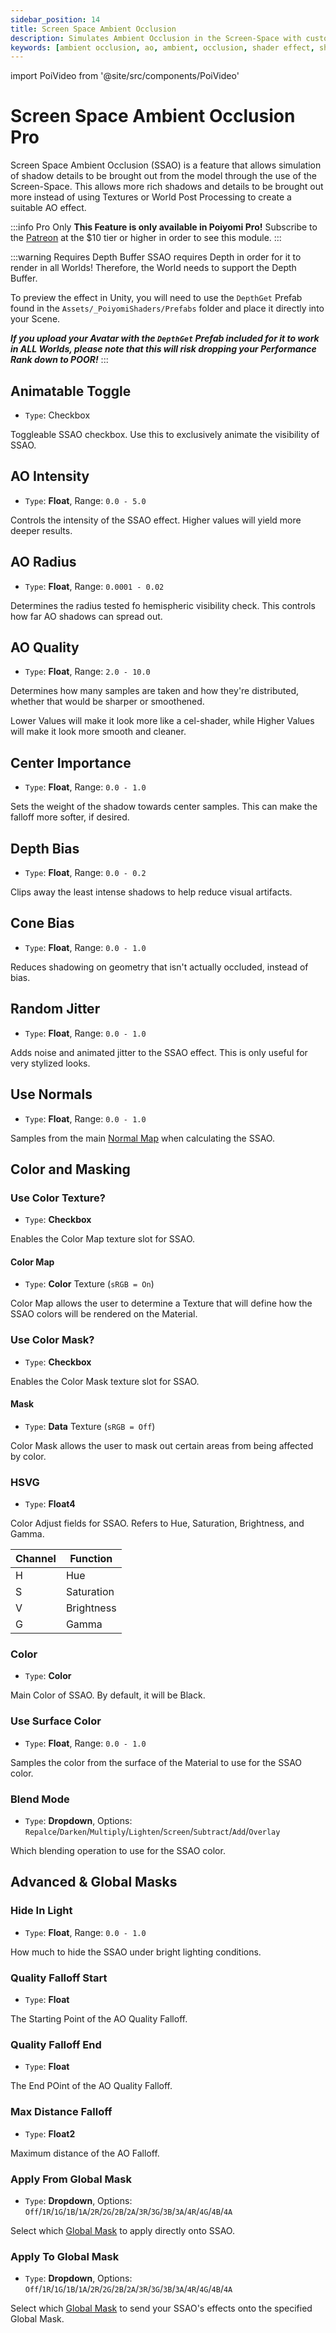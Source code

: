 ```yaml
---
sidebar_position: 14
title: Screen Space Ambient Occlusion
description: Simulates Ambient Occlusion in the Screen-Space with custom colors and effects.
keywords: [ambient occlusion, ao, ambient, occlusion, shader effect, shading, screen space ambient occlusion, screen space ao, screen space]
---
```

import PoiVideo from '@site/src/components/PoiVideo'

# Screen Space Ambient Occlusion <span class="badge badge--primary">Pro</span>

Screen Space Ambient Occlusion (SSAO) is a feature that allows simulation of shadow details to be brought out from the model through the use of the Screen-Space. This allows more rich shadows and details to be brought out more instead of using Textures or World Post Processing to create a suitable AO effect.

:::info Pro Only
**This Feature is only available in Poiyomi Pro!** Subscribe to the [Patreon](https://www.patreon.com/poiyomi) at the $10 tier or higher in order to see this module.
:::

:::warning Requires Depth Buffer
SSAO requires Depth in order for it to render in all Worlds! Therefore, the World needs to support the Depth Buffer.

To preview the effect in Unity, you will need to use the `DepthGet` Prefab found in the `Assets/_PoiyomiShaders/Prefabs` folder and place it directly into your Scene.

***If you upload your Avatar with the `DepthGet` Prefab included for it to work in ALL Worlds, please note that this will risk dropping your Performance Rank down to POOR!***
:::

## Animatable Toggle

- `Type`: Checkbox

Toggleable SSAO checkbox. Use this to exclusively animate the visibility of SSAO.

## AO Intensity

- `Type`: **Float**, Range: `0.0 - 5.0`

Controls the intensity of the SSAO effect. Higher values will yield more deeper results.

## AO Radius

- `Type`: **Float**, Range: `0.0001 - 0.02`

Determines the radius tested fo hemispheric visibility check. This controls how far AO shadows can spread out.

## AO Quality

- `Type`: **Float**, Range: `2.0 - 10.0`

Determines how many samples are taken and how they're distributed, whether that would be sharper or smoothened.

Lower Values will make it look more like a cel-shader, while Higher Values will make it look more smooth and cleaner.

## Center Importance

- `Type`: **Float**, Range: `0.0 - 1.0`

Sets the weight of the shadow towards center samples. This can make the falloff more softer, if desired.

## Depth Bias

- `Type`: **Float**, Range: `0.0 - 0.2`

Clips away the least intense shadows to help reduce visual artifacts.

## Cone Bias

- `Type`: **Float**, Range: `0.0 - 1.0`

Reduces shadowing on geometry that isn't actually occluded, instead of bias.

## Random Jitter

- `Type`: **Float**, Range: `0.0 - 1.0`

Adds noise and animated jitter to the SSAO effect. This is only useful for very stylized looks.

## Use Normals

- `Type`: **Float**, Range: `0.0 - 1.0`

Samples from the main [Normal Map](/docs/color-and-normals/main.md#normal-map) when calculating the SSAO.

## Color and Masking

### Use Color Texture?

- `Type`: **Checkbox**

Enables the Color Map texture slot for SSAO.

#### Color Map

- `Type`: **Color** Texture (`sRGB = On`)

Color Map allows the user to determine a Texture that will define how the SSAO colors will be rendered on the Material.

### Use Color Mask?

- `Type`: **Checkbox**

Enables the Color Mask texture slot for SSAO.

#### Mask

- `Type`: **Data** Texture (`sRGB = Off`)

Color Mask allows the user to mask out certain areas from being affected by color.

### HSVG

- `Type`: **Float4**

Color Adjust fields for SSAO. Refers to Hue, Saturation, Brightness, and Gamma.

| Channel | Function |
| --- | --- |
| H | Hue |
| S | Saturation |
| V | Brightness |
| G | Gamma |

### Color

- `Type`: **Color**

Main Color of SSAO. By default, it will be Black.

### Use Surface Color

- `Type`: **Float**, Range: `0.0 - 1.0`

Samples the color from the surface of the Material to use for the SSAO color.

### Blend Mode

- `Type`: **Dropdown**, Options: `Repalce`/`Darken`/`Multiply`/`Lighten`/`Screen`/`Subtract`/`Add`/`Overlay`

Which blending operation to use for the SSAO color.

## Advanced & Global Masks

### Hide In Light

- `Type`: **Float**, Range: `0.0 - 1.0`

How much to hide the SSAO under bright lighting conditions.

### Quality Falloff Start

- `Type`: **Float**

The Starting Point of the AO Quality Falloff.

### Quality Falloff End

- `Type`: **Float**

The End POint of the AO Quality Falloff.

### Max Distance Falloff

- `Type`: **Float2**

Maximum distance of the AO Falloff.

### Apply From Global Mask

- `Type`: **Dropdown**, Options: `Off`/`1R`/`1G`/`1B`/`1A`/`2R`/`2G`/`2B`/`2A`/`3R`/`3G`/`3B`/`3A`/`4R`/`4G`/`4B`/`4A`

Select which [Global Mask](/docs/modifiers/global-masks.md) to apply directly onto SSAO.

### Apply To Global Mask

- `Type`: **Dropdown**, Options: `Off`/`1R`/`1G`/`1B`/`1A`/`2R`/`2G`/`2B`/`2A`/`3R`/`3G`/`3B`/`3A`/`4R`/`4G`/`4B`/`4A`

Select which [Global Mask](/docs/modifiers/global-masks.md) to send your SSAO's effects onto the specified Global Mask.